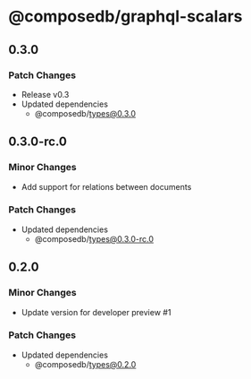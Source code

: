# @composedb/graphql-scalars

## 0.3.0

### Patch Changes

- Release v0.3
- Updated dependencies
  - @composedb/types@0.3.0

## 0.3.0-rc.0

### Minor Changes

- Add support for relations between documents

### Patch Changes

- Updated dependencies
  - @composedb/types@0.3.0-rc.0

## 0.2.0

### Minor Changes

- Update version for developer preview #1

### Patch Changes

- Updated dependencies
  - @composedb/types@0.2.0
